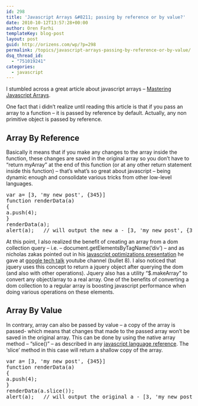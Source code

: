 ```yaml
---
id: 298
title: 'Javascript Arrays &#8211; passing by reference or by value?'
date: 2010-10-12T13:57:28+00:00
author: Oren Farhi 
templateKey: blog-post
layout: post
guid: http://orizens.com/wp/?p=298
permalink: /topics/javascript-arrays-passing-by-reference-or-by-value/
dsq_thread_id:
  - "751019241"
categories:
  - javascript
---
```

I stumbled across a great article about javascript arrays &#8211; [Mastering Javascript Arrays](http://www.hunlock.com/blogs/Mastering_Javascript_Arrays).

One fact that i didn&#8217;t realize until reading this article is that if you pass an array to a function &#8211; it is passed by reference by default. Actually, any non primitive object is passed by reference.

<!--more-->


  
<!--RndAds-->

## Array By Reference

Basically it means that if you make any changes to the array inside the function, these changes are saved in the original array so you don&#8217;t have to &#8220;return myArray&#8221; at the end of this function (or at any other return statement inside this function) &#8211; that&#8217;s what&#8217;s so great about javascript &#8211; being dynamic enough and consolidate various tricks from other low-level languages.

<pre class="brush:js">var a= [3, 'my new post', {345}]
function renderData(a)
{
a.push(4);
}
renderData(a);
alert(a);	// will output the new a - [3, 'my new post', {345}, 4]</pre>

<!--RndAds-->

At this point, I also realized the benefit of creating an array from a dom collection query &#8211; i.e. &#8211; document.getElementsByTagName(&#8216;div&#8217;) &#8211; and as nicholas zakas pointed out in his <a title="javascript optimizations" href="http://jonraasch.com/blog/10-javascript-performance-boosting-tips-from-nicholas-zakas" target="_blank">javascript optimizations presentation</a> he gave at <a title="google tech talk javascript optimzations" href="http://www.youtube.com/watch?v=mHtdZgou0qU" target="_blank">google tech talk</a> youtube channel (bullet 8). I also noticed that jquery uses this concept to return a jquery object after querying the dom (and also with other operations). Jquery also has a utility &#8220;$.makeArray&#8221; to convert any object/array to a real array. One of the benefits of converting a dom collection to a regular array is boosting javascript performance when doing various operations on these elements.

## Array By Value

In contrary, array can also be passed by value &#8211; a copy of the array is passed- which means that changes that made to the passed array won&#8217;t be saved in the original array. This can be done by using the native array method &#8211; &#8220;slice()&#8221; &#8211; as described in any <a title="javascript array reference" href="https://developer.mozilla.org/en-US/docs/Web/JavaScript/Reference/Global_Objects/Array/slice" target="_blank">javascript language reference</a>. The &#8216;slice&#8217; method in this case will return a shallow copy of the array.

<pre class="brush:js">var a= [3, 'my new post', {345}]
function renderData(a)
{
a.push(4);
}
renderData(a.slice());
alert(a);	// will output the original a - [3, 'my new post', {345}]</pre>